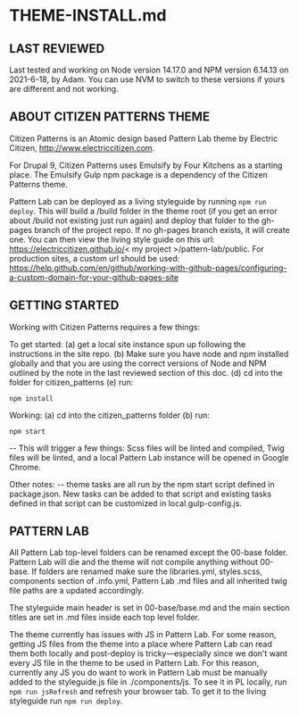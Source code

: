 
# THEME-INSTALL.md

## LAST REVIEWED
Last tested and working on Node version 14.17.0 and NPM version 6.14.13 on 2021-6-18, by Adam. You can use NVM to switch to these versions if yours are different and not working.

## ABOUT CITIZEN PATTERNS THEME

Citizen Patterns is an Atomic design based Pattern Lab theme by Electric Citizen, http://www.electriccitizen.com. 

For Drupal 9, Citizen Patterns uses Emulsify by Four Kitchens as a starting place. The Emulsify Gulp npm package is a dependency of the Citizen Patterns theme.

Pattern Lab can be deployed as a living styleguide by running ```npm run deploy```. This will build a /build folder in the theme root (if you get an error about /build not existing just run again) and deploy that folder to the gh-pages branch of the project repo. If no gh-pages branch exists, it will create one. You can then view the living style guide on this url: https://electriccitizen.github.io/< my project >/pattern-lab/public. For production sites, a custom url should be used: https://help.github.com/en/github/working-with-github-pages/configuring-a-custom-domain-for-your-github-pages-site


## GETTING STARTED

Working with Citizen Patterns requires a few things: 

To get started:
(a) get a local site instance spun up following the instructions in the site repo.
(b) Make sure you have node and npm installed globally and that you are using the correct versions of Node and NPM outlined by the note in the last reviewed section of this doc. 
(d) cd into the folder for citizen_patterns
(e) run: 
```
npm install
```

Working: 
(a) cd into the citizen_patterns folder
(b) run: 
```
npm start
```

-- This will trigger a few things: Scss files will be linted and compiled, Twig files will be linted, and a local Pattern Lab instance will be opened in Google Chrome.

Other notes:
-- theme tasks are all run by the npm start script defined in package.json. New tasks can be added to that script and existing tasks defined in that script can be customized in local.gulp-config.js.


## PATTERN LAB
All Pattern Lab top-level folders can be renamed except the 00-base folder. Pattern Lab will die and the theme will not compile anything without 00-base. If folders are renamed make sure the libraries.yml, styles.scss, components section of .info.yml, Pattern Lab .md files and all inherited twig file paths are a updated accordingly.

The styleguide main header is set in 00-base/base.md and the main section titles are set in .md files inside each top level folder.

The theme currently has issues with JS in Pattern Lab. For some reason, getting JS files from the theme into a place where Pattern Lab can read them both locally and post-deploy is tricky—especially since we don't want every JS file in the theme to be used in Pattern Lab. For this reason, currently any JS you do want to work in Pattern Lab must be manually added to the styleguide.js file in ./components/js. To see it in PL locally, run ```npm run jsRefresh``` and refresh your browser tab. To get it to the living styleguide run ```npm run deploy```.

